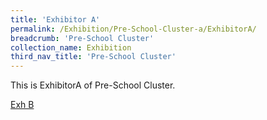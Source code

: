 ```yaml
---
title: 'Exhibitor A'
permalink: /Exhibition/Pre-School-Cluster-a/ExhibitorA/
breadcrumb: 'Pre-School Cluster'
collection_name: Exhibition
third_nav_title: 'Pre-School Cluster'
---
```


<div>
This is ExhibitorA of Pre-School Cluster.
  
   <a href="/Exhibition/Pre-School-Cluster-a/ExhibitorA/">Exh B</a> 
</div>
